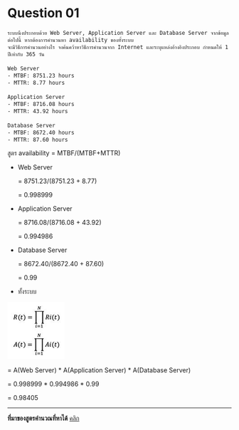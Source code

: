 # Question 01

```
ระบบนึงประกอบด้วย Web Server, Application Server และ Database Server จากข้อมูลต่อไปนี้ หากต้องการคำนวนหา availability ของทั้งระบบ
จะมีวิธีการคำนวนอย่างไร จงค้นคว้าหาวิธีการคำนวนจาก Internet และระบุแหล่งอ้างอิงประกอบ กำหนดให้ 1 ปีเท่ากับ 365 วัน

Web Server
- MTBF: 8751.23 hours
- MTTR: 8.77 hours

Application Server
- MTBF: 8716.08 hours
- MTTR: 43.92 hours

Database Server
- MTBF: 8672.40 hours
- MTTR: 87.60 hours
```
สูตร availability = MTBF/(MTBF+MTTR)

- Web Server

    = 8751.23/(8751.23 + 8.77)
    
    = 0.998999
    
- Application Server

    = 8716.08/(8716.08 + 43.92)
    
    = 0.994986
    
- Database Server

    = 8672.40/(8672.40 + 87.60)
    
    = 0.99
    
- ทั้งระบบ

![availability](https://github.com/TKishioru/KMITL/blob/main/Year2021_2/01076024%20SOFTWARE%20ARCHITECTURE%20AND%20DESIGN/Lab03/Picture/P11.jpg)
    
  = A(Web Server) * A(Application Server) * A(Database Server)
    
  = 0.998999 * 0.994986 * 0.99
    
  = 0.98405

---------------------------------------------------

**ที่มาของสูตรคำนวณที่หาได้** [คลิก](https://www.bmc.com/blogs/system-reliability-availability-calculations/)
